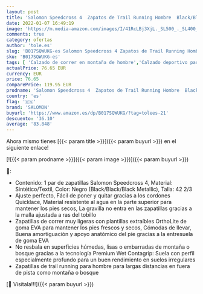 ```yaml
---
layout: post
title: 'Salomon Speedcross 4  Zapatos de Trail Running Hombre  Black/Black/Black Metallic  42 2/3 EU'
date: 2022-01-07 16:49:19
image: 'https://m.media-amazon.com/images/I/41RcLBj3XjL._SL500_._SL400_.jpg'
comments: true
category: ofertas
author: 'tole.es'
slug: 'B017SQWUKG-es Salomon Speedcross 4 Zapatos de Trail Running Hombre...'
sku: 'B017SQWUKG-es'
tags: [ 'Calzado de correr en montaña de hombre','Calzado deportivo para hombre','Calzados de running para hombre','Zapatillas y calzado deportivo para hombre','Zapatos','Zapatos para hombre','Zapatos y complementos','salomon','zapatos', ]
actualPrice: 76.65 EUR
currency: EUR
price: 76.65
comparePrice: 119.95 EUR
prodname: 'Salomon Speedcross 4  Zapatos de Trail Running Hombre  Black/Black/Black Metallic  42 2/3 EU'
country: 'es'
flag: '🇪🇸'
brand: 'SALOMON'
buyurl: 'https://www.amazon.es/dp/B017SQWUKG/?tag=tolees-21'
descuento: '36.10'
average: '83.848'
---
```


Ahora mismo tienes [{{< param title >}}]({{< param buyurl >}}) en el siguiente enlace!

[![{{< param prodname >}}]({{< param image >}})]({{< param buyurl >}})

🔎:

- Contenido: 1 par de zapatillas Salomon Speedcross 4, Material: Sintético/Textil, Color: Negro (Black/Black/Black Metallic), Talla: 42 2/3
- Ajuste perfecto, Fácil de poner y quitar gracias a los cordones Quicklace, Material resistente al agua en la parte superior para mantener los pies secos, La gravilla no entra en las zapatillas gracias a la malla ajustada a ras del tobillo
- Zapatillas de correr muy ligeras con plantillas extraíbles OrthoLite de goma EVA para mantener los pies frescos y secos, Cómodas de llevar, Buena amortiguación y apoyo anatómico del pie gracias a la entresuela de goma EVA
- No resbala en superficies húmedas, lisas o embarradas de montaña o bosque gracias a la tecnología Premium Wet Contagrip: Suela con perfil especialmente profundo para un buen rendimiento en suelos irregulares
- Zapatillas de trail running para hombre para largas distancias en fuera de pista como montaña o bosque

[🛒 Visítala!!!]({{< param buyurl >}})
